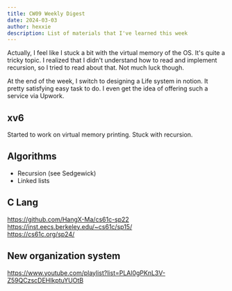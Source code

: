 ```yaml
---
title: CW09 Weekly Digest
date: 2024-03-03
author: hexxie
description: List of materials that I've learned this week
---
```


Actually, I feel like I stuck a bit with the virtual memory of the OS. It's quite a tricky topic. I realized that I didn't understand how to read and implement recursion, so I tried to read about that. Not much luck though. 

At the end of the week, I switch to designing a Life system in notion. It pretty satisfying easy task to do. I even get the idea of offering such a service via Upwork.

## xv6 

Started to work on virtual memory printing. Stuck with recursion.

## Algorithms

- Recursion (see Sedgewick)
- Linked lists

## C Lang

https://github.com/HangX-Ma/cs61c-sp22  
https://inst.eecs.berkeley.edu/~cs61c/sp15/  
https://cs61c.org/sp24/

## New organization system

https://www.youtube.com/playlist?list=PLAl0gPKnL3V-Z59QCzscDEHIkptuYUOtB